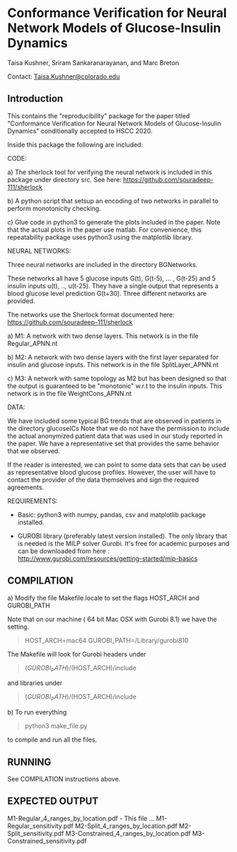 # Conformance Verification for Neural Network Models of Glucose-Insulin Dynamics

Taisa Kushner, Sriram Sankaranarayanan, and Marc Breton

Contact: Taisa.Kushner@colorado.edu


## Introduction

This contains the "reproducibility" package for the paper titled
"Conformance Verification for Neural Network Models of Glucose-Insulin
Dynamics" conditionally accepted to HSCC 2020.

Inside this package the following are included:

CODE:

a) The sherlock tool for verifying the neural network is included in this package under directory src.
   See here: https://github.com/souradeep-111/sherlock

b) A python script that setsup an encoding of two networks in parallel
to perform monotonicity checking.

c) Glue code in python3 to generate the plots included in the
paper. Note that the actual plots in the paper use matlab. For
convenience, this repeatability package uses python3 using the
matplotlib library.

NEURAL NETWORKS:

Three neural networks are included in the directory BGNetworks.

These networks all have $5$ glucose inputs G(t), G(t-5),
... , G(t-25) and $5$ insulin inputs u(t), .., u(t-25). They have a
single output that represents a blood glucose level prediction
G(t+30). Three different networks are provided.

The networks use the Sherlock format documented here: https://github.com/souradeep-111/sherlock


a) M1: A network with two dense layers. This network is in the file Regular_APNN.nt	

b) M2: A network with two dense layers with the first layer separated for insulin and glucose inputs. This network is in the file SplitLayer_APNN.nt

c) M3: A network with same topology as M2 but has been designed so that the output is guaranteed to be "monotonic" w.r.t
to the insulin inputs.  This network is in the file  WeightCons_APNN.nt




DATA:

We have included some typical BG trends that are observed in patients in the directory glucoseICs
Note that we do not have the permission to include the actual anonymized patient data that was used
in our study reported in the paper. We have a representative set that provides the same behavior that we observed.

If the reader is interested, we can point to some data sets that can
be used as representative blood glucose profiles.  However, the user
will have to contact the provider of the data themselves and sign the
required agreements.


REQUIREMENTS:

- Basic: python3 with numpy, pandas, csv and matplotlib package installed.

- GUROBI library (preferably latest version installed).
The only library that is needed is the MILP solver Gurobi. It's free
for academic purposes and can be downloaded from here :
http://www.gurobi.com/resources/getting-started/mip-basics


## COMPILATION


a) Modify the file Makefile.locale to set the flags HOST_ARCH and GUROBI_PATH

Note that on our machine ( 64 bit Mac OSX with Gurobi 8.1) we have the setting.

> HOST_ARCH=mac64
> GUROBI_PATH=/Library/gurobi810

The Makefile will look for Gurobi headers under

> $(GUROBI_PATH)/$(HOST_ARCH)/include

and libraries under

> $(GUROBI_PATH)/$(HOST_ARCH)/include


b)  To run everything

> python3 make_file.py

to compile and run all the files.


## RUNNING

See COMPILATION instructions above.


## EXPECTED OUTPUT

M1-Regular_4_ranges_by_location.pdf - This file ... 
M1-Regular_sensitivity.pdf
M2-Split_4_ranges_by_location.pdf
M2-Split_sensitivity.pdf
M3-Constrained_4_ranges_by_location.pdf
M3-Constrained_sensitivity.pdf


